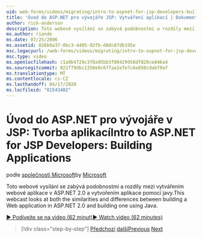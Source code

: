 ```yaml
---
uid: web-forms/videos/migrating/intro-to-aspnet-for-jsp-developers-building-applications
title: 'Úvod do ASP.NET pro vývojáře JSP: Vytváření aplikací | Dokumenty společnosti Microsoft'
author: rick-anderson
description: Toto webové vysílání se zabývá podobnostmi a rozdíly mezi vytvářením webové aplikace v ASP.NET 2.0 a vytvořením aplikace pomocí javy.
ms.author: riande
ms.date: 07/25/2006
ms.assetid: 826b9a37-0bc3-4405-92fb-d8dc87db195e
msc.legacyurl: /web-forms/videos/migrating/intro-to-aspnet-for-jsp-developers-building-applications
msc.type: video
ms.openlocfilehash: c1a9b4729c3f8a95bb3f00429958df820ce84ba4
ms.sourcegitcommit: 022f79dbc1350e0c6ffaa1e7e7c6e850cdabf9af
ms.translationtype: MT
ms.contentlocale: cs-CZ
ms.lasthandoff: 04/17/2020
ms.locfileid: "81543402"
---
```

# <a name="intro-to-aspnet-for-jsp-developers-building-applications"></a><span data-ttu-id="78b0c-103">Úvod do ASP.NET pro vývojáře v JSP: Tvorba aplikací</span><span class="sxs-lookup"><span data-stu-id="78b0c-103">Intro to ASP.NET for JSP Developers: Building Applications</span></span>

<span data-ttu-id="78b0c-104">podle [společnosti Microsoft](https://github.com/microsoft)</span><span class="sxs-lookup"><span data-stu-id="78b0c-104">by [Microsoft](https://github.com/microsoft)</span></span>

<span data-ttu-id="78b0c-105">Toto webové vysílání se zabývá podobnostmi a rozdíly mezi vytvářením webové aplikace v ASP.NET 2.0 a vytvořením aplikace pomocí javy.</span><span class="sxs-lookup"><span data-stu-id="78b0c-105">This webcast looks at both the similarities and differences between building a Web application in ASP.NET 2.0 and building one using Java.</span></span>

[<span data-ttu-id="78b0c-106">&#9654; Podívejte se na video (62 minut)</span><span class="sxs-lookup"><span data-stu-id="78b0c-106">&#9654; Watch video (62 minutes)</span></span>](https://channel9.msdn.com/Blogs/ASP-NET-Site-Videos/intro-to-aspnet-for-jsp-developers-building-applications)

> [!div class="step-by-step"]
> <span data-ttu-id="78b0c-107">[Předchozí](intro-to-aspnet-for-jsp-developers-welcome-to-aspnet-20.md)
> [další](intro-to-aspnet-for-coldfusion-developers-adding-aspnet-to-your-repertoire.md)</span><span class="sxs-lookup"><span data-stu-id="78b0c-107">[Previous](intro-to-aspnet-for-jsp-developers-welcome-to-aspnet-20.md)
[Next](intro-to-aspnet-for-coldfusion-developers-adding-aspnet-to-your-repertoire.md)</span></span>
